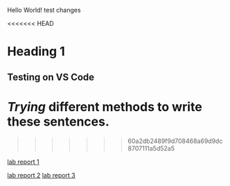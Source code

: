 Hello World!
test changes

<<<<<<< HEAD
# Heading 1
## Testing on VS Code

*Trying* different **methods** to write these sentences. 
=======
>>>>>>> 60a2db2489f9d708468a69d9dc8707111a5d52a5

[lab report 1](https://vatsalbagri1102.github.io/cse15l-lab-reports/lab-report-1-week-2)

[lab report 2](https://vatsalbagri1102.github.io/cse15l-lab-reports/lab-report-2)
[lab report 3](https://vatsalbagri1102.github.io/cse15l-lab-reports/lab-report-3-week-6)
